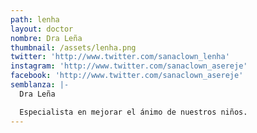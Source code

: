 ```yaml
---
path: lenha
layout: doctor
nombre: Dra Leña
thumbnail: /assets/lenha.png
twitter: 'http://www.twitter.com/sanaclown_lenha'
instagram: 'http://www.twitter.com/sanaclown_asereje'
facebook: 'http://www.twitter.com/sanaclown_asereje'
semblanza: |-
  Dra Leña

  Especialista en mejorar el ánimo de nuestros niños.
---
```


